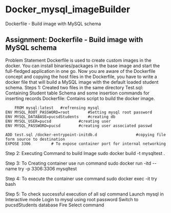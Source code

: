 # Docker_mysql_imageBuilder
Dockerfile - Build image with MySQL schema

Assignment: Dockerfile - Build image with MySQL schema
----------------------------------------------------------------------------------------------------------------------------------------------------
Problem Statement
Dockerfile is used to create custom images in the docker. You can install binaries/packages in the base image and start the full-fledged application in one go.
Now you are aware of the Dockerfile concept and copying the host files in the Dockerfile, you have to write a docker file that will build a MySQL image with the default loaded student schema. 
Steps 1: Created two files in the same directory
	Test.sql: Containing Student table Schema and some insertion commands for inserting records
	Dockerfile: Contains script to build the docker image.
  
		FROM mysql:latest  	#refrensing mysql
    ENV MYSQL_ROOT_PASSWORD=root		#Setting mysql root password
    ENV MYSQL_DATABASE=pucsdStudents 	#creating db
    ENV MYSQL_USER=pucsd			#creating user
    ENV MYSQL_PASSWORD=pucsd		#creating user associated passwd
 
    ADD test.sql /docker-entrypoint-initdb.d	             #copying file form source to destination
    EXPOSE 3306			# To expose container port for internal networking
 
 
Step 2: Executing Command to build Image 
sudo docker build -t mysqltest .
	
Step 3: To Creating container use run command
 sudo docker run -itd --name try -p 3306:3306 mysqltest 

 
Step 4: To execute the container use command
	sudo docker exec -it try bash
  
Step 5: To check successful execution of all sql command 
Launch mysql in Interactive mode
Login to mysql using root password
Switch to pucsdStudents database
Fire Select command

 
